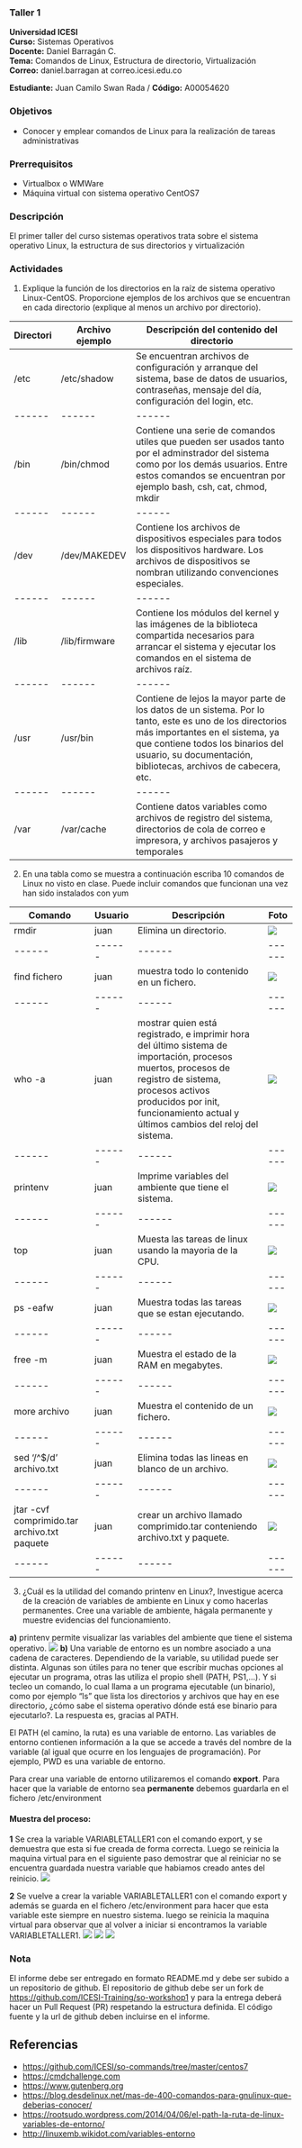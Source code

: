 ### Taller 1
**Universidad ICESI**  
**Curso:** Sistemas Operativos  
**Docente:** Daniel Barragán C.  
**Tema:** Comandos de Linux, Estructura de directorio, Virtualización  
**Correo:** daniel.barragan at correo.icesi.edu.co

**Estudiante:** Juan Camilo Swan Rada   /   **Código:** A00054620



### Objetivos
* Conocer y emplear comandos de Linux para la realización de tareas administrativas

### Prerrequisitos
* Virtualbox o WMWare
* Máquina virtual con sistema operativo CentOS7

### Descripción
El primer taller del curso sistemas operativos trata sobre el sistema operativo Linux, la estructura de sus directorios y virtualización 

### Actividades

1. Explique la función de los directorios en la raíz de sistema operativo Linux-CentOS.
Proporcione ejemplos de los archivos que se encuentran en cada directorio (explique al menos un
archivo por directorio).

| Directori   | Archivo ejemplo | Descripción del contenido del directorio   |
|------|------|------|
| /etc | /etc/shadow | Se encuentran archivos de configuración y arranque del sistema, base de datos de usuarios, contraseñas, mensaje del día, configuración del login, etc. | 
|------|------|------|
| /bin | /bin/chmod | Contiene una serie de comandos utiles que pueden ser usados tanto por el adminstrador del sistema como por los demás usuarios. Entre estos comandos se encuentran por ejemplo bash, csh, cat, chmod, mkdir |
|------|------|------|
| /dev | /dev/MAKEDEV | Contiene los archivos de dispositivos especiales para todos los dispositivos hardware. Los archivos de dispositivos se nombran utilizando convenciones especiales. |
|------|------|------|
| /lib | /lib/firmware | Contiene los módulos del kernel y las imágenes de la biblioteca compartida necesarios para arrancar el sistema y ejecutar los comandos en el sistema de archivos raíz. |
|------|------|------|
| /usr | /usr/bin | Contiene de lejos la mayor parte de los datos de un sistema. Por lo tanto, este es uno de los directorios más importantes en el sistema, ya que contiene todos los binarios del usuario, su documentación, bibliotecas, archivos de cabecera, etc. |
|------|------|------|
| /var | /var/cache | Contiene datos variables como archivos de registro del sistema, directorios de cola de correo e impresora, y archivos pasajeros y temporales |

2. En una tabla como se muestra a continuación escriba 10 comandos de Linux no visto en clase. Puede incluir comandos que funcionan una vez han sido instalados con yum

| Comando   | Usuario | Descripción   |     Foto     |
|------|------|------|------|
| rmdir | juan | Elimina un directorio. |![][1]|
|------|------|------|------|
| find fichero | juan | muestra todo lo contenido en un fichero. | ![][2] |
|------|------|------|------|
| who -a | juan | mostrar quien está registrado, e imprimir hora del último sistema de importación, procesos muertos, procesos de registro de sistema, procesos activos producidos por init, funcionamiento actual y últimos cambios del reloj del sistema.| ![][3] |
|------|------|------|------|
| printenv | juan | Imprime variables del ambiente que tiene el sistema. |![][4]|
|------|------|------|------|
| top | juan | Muesta las tareas de linux usando la mayoria de la CPU. |![][5]|
|------|------|------|------|
| ps -eafw | juan | Muestra todas las tareas que se estan ejecutando.|![][6]|
|------|------|------|------|
| free -m | juan | Muestra el estado de la RAM en megabytes. |![][7]|
|------|------|------|------|
| more archivo | juan | Muestra el contenido de un fichero.|![][8]|
|------|------|------|------|
| sed ‘/^$/d’ archivo.txt | juan | Elimina todas las lineas en blanco de un archivo.|![][9]|
|------|------|------|------|
| jtar -cvf comprimido.tar archivo.txt paquete | juan | crear un archivo llamado comprimido.tar conteniendo archivo.txt y paquete.|![][10]|
|------|------|------|------|

3. ¿Cuál es la utilidad del comando printenv en Linux?, Investigue acerca de la creación de variables de ambiente en Linux y como hacerlas permanentes. Cree una variable de ambiente, hágala permanente y muestre evidencias del funcionamiento.

**a)** printenv permite visualizar las variables del ambiente que tiene el sistema operativo.
                        ![][4]
 **b)** Una variable de entorno es un nombre asociado a una cadena de caracteres. Dependiendo de la variable, su utilidad puede ser distinta. Algunas son útiles para no tener que escribir muchas opciones al ejecutar un programa, otras las utiliza el propio shell (PATH, PS1,…). 
 Y si tecleo un comando, lo cual llama a un programa ejecutable (un binario), como por ejemplo “ls” que lista los directorios y archivos que hay en ese directorio, ¿cómo sabe el sistema operativo dónde está ese binario para ejecutarlo?. La respuesta es, gracias al PATH.

 El PATH (el camino, la ruta) es una variable de entorno. Las variables de entorno contienen información a la que se accede a través del      nombre de la variable (al igual que ocurre en los lenguajes de programación).
Por ejemplo, PWD es una variable de entorno.

  Para crear una variable de entorno utilizaremos el comando **export**. 
  Para hacer que la variable de entorno sea **permanente** debemos guardarla en el fichero /etc/environment
 
#### Muestra del proceso:
 **1** Se crea la variable VARIABLETALLER1 con el comando export, y se demuestra que esta si fue creada de forma correcta. Luego se reinicia la maquina virtual para en el siguiente paso demostrar que al reiniciar no se encuentra guardada nuestra variable que habiamos creado antes del reinicio. 
       ![][11]
       
  **2** Se vuelve a crear la variable VARIABLETALLER1 con el comando export y además se guarda en el fichero /etc/environment para hacer que esta variable este siempre en nuestro sistema. luego se reinicia la maquina virtual para observar que al volver a iniciar si encontramos la variable VARIABLETALLER1.
       ![][12]
       ![][13]
       ![][14]

### Nota

El informe debe ser entregado en formato README.md y debe ser subido a un repositorio de github. El repositorio de github debe ser un fork de https://github.com/ICESI-Training/so-workshop1 y para la entrega deberá hacer un Pull Request (PR) respetando la estructura definida. El código fuente y la url de github deben incluirse en el informe. 

## Referencias

* https://github.com/ICESI/so-commands/tree/master/centos7
* https://cmdchallenge.com  
* https://www.gutenberg.org
* https://blog.desdelinux.net/mas-de-400-comandos-para-gnulinux-que-deberias-conocer/
* https://rootsudo.wordpress.com/2014/04/06/el-path-la-ruta-de-linux-variables-de-entorno/
* http://linuxemb.wikidot.com/variables-entorno


[1]: images/rmdir.PNG
[2]: images/find.PNG
[3]: images/who-a.PNG
[4]: images/Printenv.PNG
[5]: images/top.PNG
[6]: images/ps-eafu.PNG
[7]: images/free-m.PNG
[8]: images/more.PNG
[9]: images/sedBlanco.PNG
[10]: images/tar.PNG
[11]: images/exportVariable.PNG
[12]: images/permanenteAmbiente.PNG
[13]: images/guardoVarialbe.PNG
[14]: images/variableSolida.PNG
